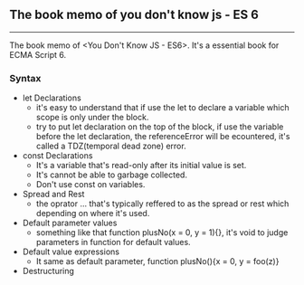 ## The book memo of you don't know js - ES 6
---------
The book memo of <You Don't Know JS - ES6>.
It's a essential book for ECMA Script 6.

### Syntax

* let Declarations
    * it's easy to understand that if use the let to declare a variable which scope is only under the block.
    * try to put let declaration on the top of the block, if use the variable before the let declaration, the referenceError will be ecountered, it's called a TDZ(temporal dead zone) error.
* const Declarations
    * It's a variable that's read-only after its initial value is set.
    * It's cannot be able to garbage collected.
    * Don't use const on variables.
* Spread and Rest
    *  the oprator ... that's typically reffered to as the spread or rest which depending on where it's used.
* Default parameter values
    * something like that function plusNo(x = 0, y = 1){}, it's void to judge parameters in function for default values.
* Default value expressions
    * It same as default parameter, function plusNo(){x = 0, y = foo(z)}
* Destructuring
    
